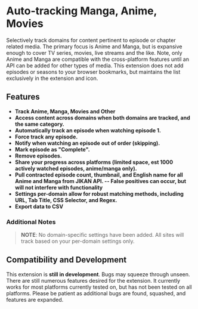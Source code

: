 # Auto-tracking Manga, Anime, Movies

Selectively track domains for content pertinent to episode or chapter related media. The primary focus is Anime and Manga, but is expansive enough to cover TV series, movies, live streams and the like. Note, only Anime and Manga are compatible with the cross-platform features until an API can be added for other types of media. This extension does not add episodes or seasons to your browser bookmarks, but maintains the list exclusively in the extension and icon.

## Features

- **Track Anime, Manga, Movies and Other**
- **Access content across domains when both domains are tracked, and the same category.**
- **Automatically track an episode when watching episode 1.**
- **Force track any episode.**
- **Notify when watching an episode out of order (skipping).**
- **Mark episode as "Complete".**
- **Remove episodes.**
- **Share your progress across platforms (limited space, est 1000 actively watched episodes, anime/manga only).**
- **Pull contracted episode count, thumbnail, and English name for all Anime and Manga from JIKAN API. -- False positives can occur, but will not interfere with functionality**
- **Settings per-domain allow for robust matching methods, including URL, Tab Title, CSS Selector, and Regex.**
- **Export data to CSV**

### Additional Notes

> **NOTE**: No domain-specific settings have been added. All sites will track based on your per-domain settings only.

## Compatibility and Development

This extension is **still in development**. Bugs may squeeze through unseen. There are still numerous features desired for the extension. It currently works for most platforms currently tested on, but has not been tested on all platforms. Please be patient as additional bugs are found, squashed, and features are expanded.

